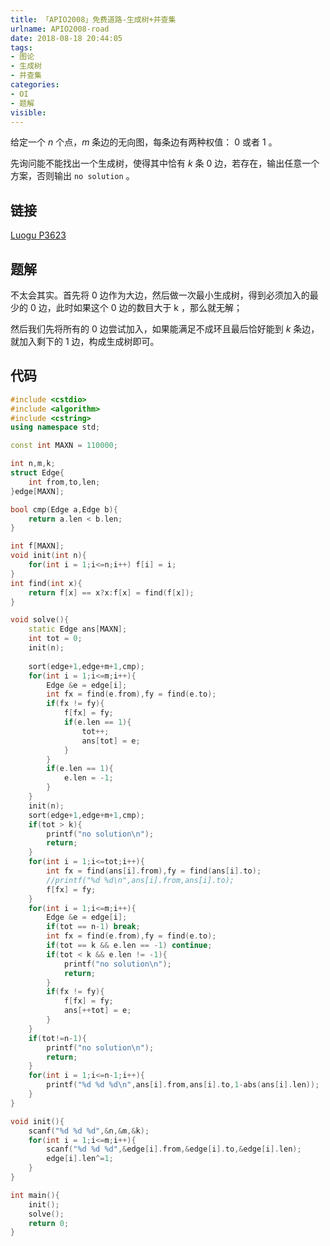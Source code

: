 ```yaml
---
title: 「APIO2008」免费道路-生成树+并查集
urlname: APIO2008-road
date: 2018-08-18 20:44:05
tags:
- 图论
- 生成树
- 并查集
categories: 
- OI
- 题解
visible:
---
```


给定一个 $n$ 个点，$m$ 条边的无向图，每条边有两种权值： $0$ 或者 $1$ 。

先询问能不能找出一个生成树，使得其中恰有 $k$ 条 $0$ 边，若存在，输出任意一个方案，否则输出 `no solution` 。


<!-- more -->

## 链接

[Luogu P3623](https://www.luogu.org/problemnew/show/P3623)

## 题解

不太会其实。首先将 $0$ 边作为大边，然后做一次最小生成树，得到必须加入的最少的 $0$ 边，此时如果这个 $0$ 边的数目大于 k ，那么就无解；

然后我们先将所有的 $0$ 边尝试加入，如果能满足不成环且最后恰好能到 $k$ 条边，就加入剩下的 $1$ 边，构成生成树即可。

## 代码


```cpp
#include <cstdio>
#include <algorithm>
#include <cstring>
using namespace std;

const int MAXN = 110000;

int n,m,k;
struct Edge{
    int from,to,len;
}edge[MAXN];

bool cmp(Edge a,Edge b){
    return a.len < b.len;
}

int f[MAXN];
void init(int n){
    for(int i = 1;i<=n;i++) f[i] = i;
}
int find(int x){
    return f[x] == x?x:f[x] = find(f[x]);
}

void solve(){
    static Edge ans[MAXN];
    int tot = 0;
    init(n);
    
    sort(edge+1,edge+m+1,cmp);
    for(int i = 1;i<=m;i++){
        Edge &e = edge[i];
        int fx = find(e.from),fy = find(e.to);
        if(fx != fy){
            f[fx] = fy;
            if(e.len == 1){
                tot++;
                ans[tot] = e;
            }
        }
        if(e.len == 1){
            e.len = -1;
        }	
    }
    init(n);
    sort(edge+1,edge+m+1,cmp);
    if(tot > k){
        printf("no solution\n");
        return;
    }
    for(int i = 1;i<=tot;i++){
        int fx = find(ans[i].from),fy = find(ans[i].to);
        //printf("%d %d\n",ans[i].from,ans[i].to);
        f[fx] = fy;
    }
    for(int i = 1;i<=m;i++){
        Edge &e = edge[i];
        if(tot == n-1) break;
        int fx = find(e.from),fy = find(e.to);
        if(tot == k && e.len == -1) continue;
        if(tot < k && e.len != -1){
            printf("no solution\n");
            return;          
        }
        if(fx != fy){
            f[fx] = fy;
            ans[++tot] = e;
        }
    }	
    if(tot!=n-1){
        printf("no solution\n");
        return;         
    }
    for(int i = 1;i<=n-1;i++){
        printf("%d %d %d\n",ans[i].from,ans[i].to,1-abs(ans[i].len));
    }
}

void init(){
    scanf("%d %d %d",&n,&m,&k);
    for(int i = 1;i<=m;i++){
        scanf("%d %d %d",&edge[i].from,&edge[i].to,&edge[i].len);
        edge[i].len^=1;
    }
}

int main(){
    init();
    solve();
    return 0;
}
```

